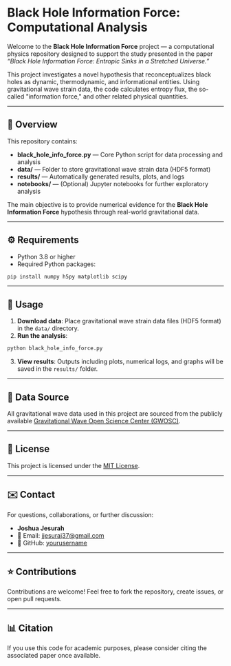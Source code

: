 
# Black Hole Information Force: Computational Analysis

Welcome to the **Black Hole Information Force** project — a computational physics repository designed to support the study presented in the paper *“Black Hole Information Force: Entropic Sinks in a Stretched Universe.”*

This project investigates a novel hypothesis that reconceptualizes black holes as dynamic, thermodynamic, and informational entities. Using gravitational wave strain data, the code calculates entropy flux, the so-called "information force," and other related physical quantities.

---

## 🧠 Overview

This repository contains:

- **black_hole_info_force.py** — Core Python script for data processing and analysis
- **data/** — Folder to store gravitational wave strain data (HDF5 format)
- **results/** — Automatically generated results, plots, and logs
- **notebooks/** — (Optional) Jupyter notebooks for further exploratory analysis

The main objective is to provide numerical evidence for the **Black Hole Information Force** hypothesis through real-world gravitational data.

---

## ⚙️ Requirements

- Python 3.8 or higher  
- Required Python packages:

```bash
pip install numpy h5py matplotlib scipy
```

---

## 🚀 Usage

1. **Download data**: Place gravitational wave strain data files (HDF5 format) in the `data/` directory.
2. **Run the analysis**:

```bash
python black_hole_info_force.py
```

3. **View results**: Outputs including plots, numerical logs, and graphs will be saved in the `results/` folder.

---

## 📂 Data Source

All gravitational wave data used in this project are sourced from the publicly available [Gravitational Wave Open Science Center (GWOSC)](https://www.gw-openscience.org/).

---

## 📄 License

This project is licensed under the [MIT License](LICENSE).

---

## ✉️ Contact

For questions, collaborations, or further discussion:

- **Joshua Jesurah**  
- 📧 Email: [jjesuraj37@gmail.com](mailto:jjesuraj37@gmail.com)  
- 🔗 GitHub: [yourusername](https://github.com/yourusername/black-hole-info-force)

---

## ⭐️ Contributions

Contributions are welcome! Feel free to fork the repository, create issues, or open pull requests.

---

## 📊 Citation

If you use this code for academic purposes, please consider citing the associated paper once available.
